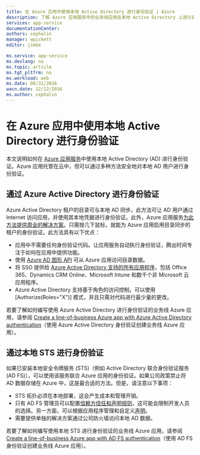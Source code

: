```yaml
---
title: 在 Azure 应用中使用本地 Active Directory 进行身份验证 | Azure
description: 了解 Azure 应用服务中的业务线应用在本地 Active Directory 上进行身份验证时可用的不同选项
services: app-service
documentationCenter: 
authors: cephalin
manager: wpickett
editor: jimbe

ms.service: app-service
ms.devlang: na
ms.topic: article
ms.tgt_pltfrm: na
ms.workload: web
ms.date: 08/31/2016
wacn.date: 12/12/2016
ms.author: cephalin
---
```


# 在 Azure 应用中使用本地 Active Directory 进行身份验证 #

本文说明如何在 [Azure 应用服务](../app-service/app-service-value-prop-what-is.md)中使用本地 Active Directory (AD) 进行身份验证。Azure 应用托管在云中，但可以通过多种方法安全地对本地 AD 用户进行身份验证。

## 通过 Azure Active Directory 进行身份验证
Azure Active Directory 租户的目录可与本地 AD 同步。此方法可让 AD 用户通过 Internet 访问应用，并使用其本地凭据进行身份验证。此外，Azure 应用服务[为此方法提供周全的解决方案](../app-service-mobile/app-service-mobile-how-to-configure-active-directory-authentication.md)。只需按几下鼠标，就能为 Azure 应用启用目录同步的租户的身份验证。此方法具有以下优点：

-	应用中不需要任何身份验证代码。让应用服务自动执行身份验证，腾出时间专注于如何在应用中提供功能。
-	使用 [Azure AD 图形 API](http://msdn.microsoft.com/zh-cn/library/azure/hh974476.aspx) 可从 Azure 应用访问目录数据。
-	将 SSO 提供给 [Azure Active Directory 支持的所有应用程序](https://www.azure.cn/home/features/identity/)，包括 Office 365、Dynamics CRM Online、Microsoft Intune 和数千个非 Microsoft 云应用程序。
-	Azure Active Directory 支持基于角色的访问控制。可以使用 [Authorize(Roles="X")] 模式，并且只需对代码进行最少量的更改。

若要了解如何编写使用 Azure Active Directory 进行身份验证的业务线 Azure 应用，请参阅 [Create a line-of-business Azure app with Azure Active Directory authentication](./web-sites-dotnet-lob-application-azure-ad.md)（使用 Azure Active Directory 身份验证创建业务线 Azure 应用）。

## 通过本地 STS 进行身份验证
如果已安装本地安全令牌服务 (STS)（例如 Active Directory 联合身份验证服务 (AD FS)），可以使用该服务联合 Azure 应用的身份验证。如果公司政策禁止将 AD 数据存储在 Azure 中，这是最合适的方法。但是，请注意以下事项：

-	STS 拓扑必须在本地部署，这会产生成本和管理开销。
-	只有 AD FS 管理员可以配置[信赖方信任和声明规则](http://technet.microsoft.com/zh-cn/library/dd807108.aspx)，这可能会限制开发人员的选择。另一方面，可以根据应用程序管理和自定义[声明](http://technet.microsoft.com/zh-cn/library/ee913571.aspx)。
-	需要提供单独的解决方案通过公司防火墙访问本地 AD 数据。

若要了解如何编写使用本地 STS 进行身份验证的业务线 Azure 应用，请参阅 [Create a line-of-business Azure app with AD FS authentication](./web-sites-dotnet-lob-application-adfs.md)（使用 AD FS 身份验证创建业务线 Azure 应用）。
 
<!---HONumber=Mooncake_Quality_Review_1118_2016-->